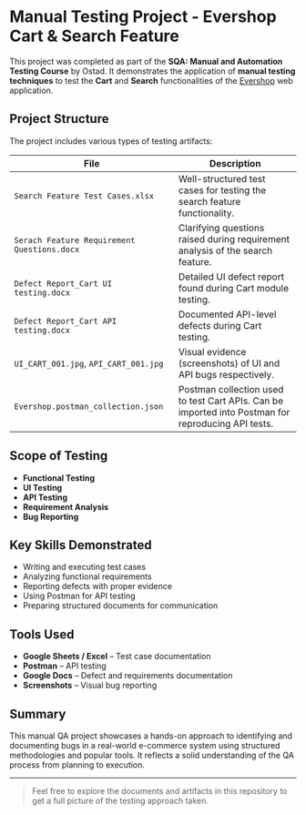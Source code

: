 #  Manual Testing Project - Evershop Cart & Search Feature

This project was completed as part of the **SQA: Manual and Automation Testing Course** by Ostad. It demonstrates the application of **manual testing techniques** to test the **Cart** and **Search** functionalities of the [Evershop](https://evershop.io/) web application.

##  Project Structure

The project includes various types of testing artifacts:

| File | Description |
|------|-------------|
| `Search Feature Test Cases.xlsx` | Well-structured test cases for testing the search feature functionality. |
| `Serach Feature Requirement Questions.docx` | Clarifying questions raised during requirement analysis of the search feature. |
| `Defect Report_Cart UI testing.docx` | Detailed UI defect report found during Cart module testing. |
| `Defect Report_Cart API testing.docx` | Documented API-level defects during Cart testing. |
| `UI_CART_001.jpg`, `API_CART_001.jpg` | Visual evidence (screenshots) of UI and API bugs respectively. |
| `Evershop.postman_collection.json` | Postman collection used to test Cart APIs. Can be imported into Postman for reproducing API tests. |

##  Scope of Testing

- **Functional Testing**
- **UI Testing**
- **API Testing**
- **Requirement Analysis**
- **Bug Reporting**

##  Key Skills Demonstrated

- Writing and executing test cases
- Analyzing functional requirements
- Reporting defects with proper evidence
- Using Postman for API testing
- Preparing structured documents for communication

##  Tools Used

- **Google Sheets / Excel** – Test case documentation  
- **Postman** – API testing  
- **Google Docs** – Defect and requirements documentation  
- **Screenshots** – Visual bug reporting

##  Summary

This manual QA project showcases a hands-on approach to identifying and documenting bugs in a real-world e-commerce system using structured methodologies and popular tools. It reflects a solid understanding of the QA process from planning to execution.

---

> Feel free to explore the documents and artifacts in this repository to get a full picture of the testing approach taken.
